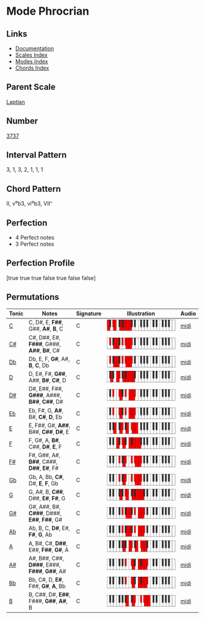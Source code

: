 # Mode Phrocrian

## Links

- [Documentation](README.md)
- [Scales Index](Scales.md)
- [Modes Index](Modes.md)
- [Chords Index](Chords.md)

## Parent Scale

[Laptian](ScaleLaptian.md)

## Number

[3737](https://ianring.com/musictheory/scales/3737)

## Interval Pattern

3, 1, 3, 2, 1, 1, 1

## Chord Pattern

II, v⁰b3, vi⁰b3, VII⁺

## Perfection

- 4 Perfect notes
- 3 Perfect notes

## Perfection Profile

[true true true false true false false]

## Permutations

| Tonic | Notes | Signature | Illustration | Audio |
|-------|-------|-----------|--------------|-------|
| [C](ModeCNaturalPhrocrian.md) | C, D#, E, **F##**, G##, **A#**, **B**, C | C | ![CNaturalPhrocrian](ModeCNaturalPhrocrian.png) | [midi](https://github.com/edipermadi/music/blob/main/docs/ModeCNaturalPhrocrian.mid?raw=true) |
| [C#](ModeCSharpPhrocrian.md) | C#, D##, E#, **F###**, G###, **A##**, **B#**, C# | C | ![CSharpPhrocrian](ModeCSharpPhrocrian.png) | [midi](https://github.com/edipermadi/music/blob/main/docs/ModeCSharpPhrocrian.mid?raw=true) |
| [Db](ModeDFlatPhrocrian.md) | Db, E, F, **G#**, A#, **B**, **C**, Db | C | ![DFlatPhrocrian](ModeDFlatPhrocrian.png) | [midi](https://github.com/edipermadi/music/blob/main/docs/ModeDFlatPhrocrian.mid?raw=true) |
| [D](ModeDNaturalPhrocrian.md) | D, E#, F#, **G##**, A##, **B#**, **C#**, D | C | ![DNaturalPhrocrian](ModeDNaturalPhrocrian.png) | [midi](https://github.com/edipermadi/music/blob/main/docs/ModeDNaturalPhrocrian.mid?raw=true) |
| [D#](ModeDSharpPhrocrian.md) | D#, E##, F##, **G###**, A###, **B##**, **C##**, D# | C | ![DSharpPhrocrian](ModeDSharpPhrocrian.png) | [midi](https://github.com/edipermadi/music/blob/main/docs/ModeDSharpPhrocrian.mid?raw=true) |
| [Eb](ModeEFlatPhrocrian.md) | Eb, F#, G, **A#**, B#, **C#**, **D**, Eb | C | ![EFlatPhrocrian](ModeEFlatPhrocrian.png) | [midi](https://github.com/edipermadi/music/blob/main/docs/ModeEFlatPhrocrian.mid?raw=true) |
| [E](ModeENaturalPhrocrian.md) | E, F##, G#, **A##**, B##, **C##**, **D#**, E | C | ![ENaturalPhrocrian](ModeENaturalPhrocrian.png) | [midi](https://github.com/edipermadi/music/blob/main/docs/ModeENaturalPhrocrian.mid?raw=true) |
| [F](ModeFNaturalPhrocrian.md) | F, G#, A, **B#**, C##, **D#**, **E**, F | C | ![FNaturalPhrocrian](ModeFNaturalPhrocrian.png) | [midi](https://github.com/edipermadi/music/blob/main/docs/ModeFNaturalPhrocrian.mid?raw=true) |
| [F#](ModeFSharpPhrocrian.md) | F#, G##, A#, **B##**, C###, **D##**, **E#**, F# | C | ![FSharpPhrocrian](ModeFSharpPhrocrian.png) | [midi](https://github.com/edipermadi/music/blob/main/docs/ModeFSharpPhrocrian.mid?raw=true) |
| [Gb](ModeGFlatPhrocrian.md) | Gb, A, Bb, **C#**, D#, **E**, **F**, Gb | C | ![GFlatPhrocrian](ModeGFlatPhrocrian.png) | [midi](https://github.com/edipermadi/music/blob/main/docs/ModeGFlatPhrocrian.mid?raw=true) |
| [G](ModeGNaturalPhrocrian.md) | G, A#, B, **C##**, D##, **E#**, **F#**, G | C | ![GNaturalPhrocrian](ModeGNaturalPhrocrian.png) | [midi](https://github.com/edipermadi/music/blob/main/docs/ModeGNaturalPhrocrian.mid?raw=true) |
| [G#](ModeGSharpPhrocrian.md) | G#, A##, B#, **C###**, D###, **E##**, **F##**, G# | C | ![GSharpPhrocrian](ModeGSharpPhrocrian.png) | [midi](https://github.com/edipermadi/music/blob/main/docs/ModeGSharpPhrocrian.mid?raw=true) |
| [Ab](ModeAFlatPhrocrian.md) | Ab, B, C, **D#**, E#, **F#**, **G**, Ab | C | ![AFlatPhrocrian](ModeAFlatPhrocrian.png) | [midi](https://github.com/edipermadi/music/blob/main/docs/ModeAFlatPhrocrian.mid?raw=true) |
| [A](ModeANaturalPhrocrian.md) | A, B#, C#, **D##**, E##, **F##**, **G#**, A | C | ![ANaturalPhrocrian](ModeANaturalPhrocrian.png) | [midi](https://github.com/edipermadi/music/blob/main/docs/ModeANaturalPhrocrian.mid?raw=true) |
| [A#](ModeASharpPhrocrian.md) | A#, B##, C##, **D###**, E###, **F###**, **G##**, A# | C | ![ASharpPhrocrian](ModeASharpPhrocrian.png) | [midi](https://github.com/edipermadi/music/blob/main/docs/ModeASharpPhrocrian.mid?raw=true) |
| [Bb](ModeBFlatPhrocrian.md) | Bb, C#, D, **E#**, F##, **G#**, **A**, Bb | C | ![BFlatPhrocrian](ModeBFlatPhrocrian.png) | [midi](https://github.com/edipermadi/music/blob/main/docs/ModeBFlatPhrocrian.mid?raw=true) |
| [B](ModeBNaturalPhrocrian.md) | B, C##, D#, **E##**, F###, **G##**, **A#**, B | C | ![BNaturalPhrocrian](ModeBNaturalPhrocrian.png) | [midi](https://github.com/edipermadi/music/blob/main/docs/ModeBNaturalPhrocrian.mid?raw=true) |
